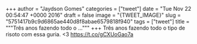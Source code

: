 
+++
author = "Jaydson Gomes"
categories = ["tweet"]
date = "Tue Nov 22 00:54:47 +0000 2016"
draft = false
image = "{TWEET_IMAGE}"
slug = "5751417b9c9d6865ae440d8f8abae6579818f940"
tags = ["tweet"]
title = """Três anos fazendo todo o ..."""
+++
Três anos fazendo todo o tipo de risoto com essa guria. &lt;3 https://t.co/gCXUoGao7a
